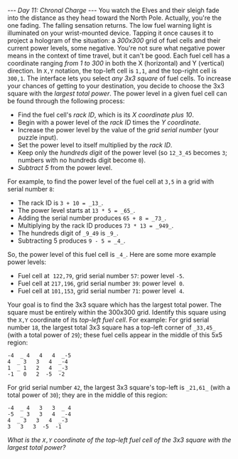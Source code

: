 *--- Day 11: Chronal Charge ---*
You watch the Elves and their sleigh fade into the distance as they head toward the North Pole.
Actually, you're the one fading. The falling sensation returns.
The low fuel warning light is illuminated on your wrist-mounted device. Tapping it once causes it to project a hologram of the situation: a _300x300_ grid of fuel cells and their current power levels, some negative. You're not sure what negative power means in the context of time travel, but it can't be good.
Each fuel cell has a coordinate ranging _from 1 to 300_ in both the X (horizontal) and Y (vertical) direction.  In `X,Y` notation, the top-left cell is `1,1`, and the top-right cell is `300,1`.
The interface lets you select _any 3x3 square_ of fuel cells. To increase your chances of getting to your destination, you decide to choose the 3x3 square with the _largest total power_.
The power level in a given fuel cell can be found through the following process:

- Find the fuel cell's _rack ID_, which is its _X coordinate plus 10_.
- Begin with a power level of the _rack ID_ times the _Y coordinate_.
- Increase the power level by the value of the _grid serial number_ (your puzzle input).
- Set the power level to itself multiplied by the _rack ID_.
- Keep only the _hundreds digit_ of the power level (so `12_3_45` becomes `3`; numbers with no hundreds digit become `0`).
- _Subtract 5_ from the power level.

For example, to find the power level of the fuel cell at `3,5` in a grid with serial number `8`:

- The rack ID is `3 + 10 = _13_`.
- The power level starts at `13 * 5 = _65_`.
- Adding the serial number produces `65 + 8 = _73_`.
- Multiplying by the rack ID produces `73 * 13 = _949_`.
- The hundreds digit of `_9_49` is `_9_`.
- Subtracting 5 produces `9 - 5 = _4_`.

So, the power level of this fuel cell is `_4_`.
Here are some more example power levels:

- Fuel cell at  `122,79`, grid serial number `57`: power level `-5`.
- Fuel cell at `217,196`, grid serial number `39`: power level  `0`.
- Fuel cell at `101,153`, grid serial number `71`: power level  `4`.

Your goal is to find the 3x3 square which has the largest total power. The square must be entirely within the 300x300 grid. Identify this square using the `X,Y` coordinate of its _top-left fuel cell_. For example:
For grid serial number `18`, the largest total 3x3 square has a top-left corner of `_33,45_` (with a total power of `29`); these fuel cells appear in the middle of this 5x5 region:
```-2  -4   4   4   4
-4  _ 4   4   4  _-5
4  _ 3   3   4  _-4
1  _ 1   2   4  _-3
-1   0   2  -5  -2
```
For grid serial number `42`, the largest 3x3 square's top-left is `_21,61_` (with a total power of `30`); they are in the middle of this region:
```-3   4   2   2   2
-4  _ 4   3   3  _ 4
-5  _ 3   3   4  _-4
4  _ 3   3   4  _-3
3   3   3  -5  -1
```
_What is the `X,Y` coordinate of the top-left fuel cell of the 3x3 square with the largest total power?_
